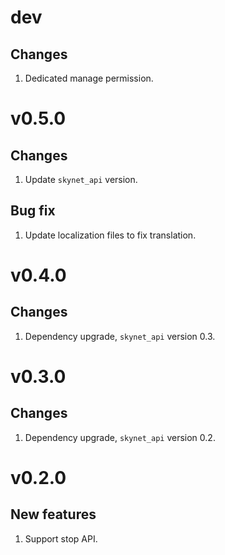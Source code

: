 # dev
## Changes
1. Dedicated manage permission.

# v0.5.0
## Changes
1. Update `skynet_api` version.

## Bug fix
1. Update localization files to fix translation.

# v0.4.0
## Changes
1. Dependency upgrade, `skynet_api` version 0.3.

# v0.3.0
## Changes
1. Dependency upgrade, `skynet_api` version 0.2.

# v0.2.0
## New features
1. Support stop API.